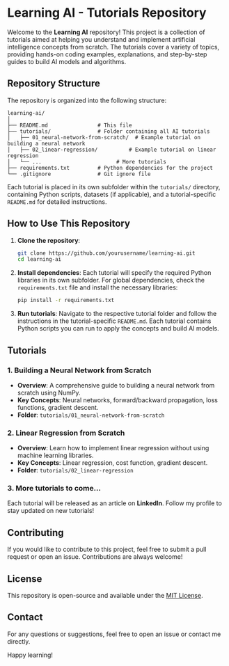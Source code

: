 
# Learning AI - Tutorials Repository

Welcome to the **Learning AI** repository! This project is a collection of tutorials aimed at helping you understand and implement artificial intelligence concepts from scratch. The tutorials cover a variety of topics, providing hands-on coding examples, explanations, and step-by-step guides to build AI models and algorithms.

## Repository Structure

The repository is organized into the following structure:

```
learning-ai/
│
├── README.md                # This file
├── tutorials/               # Folder containing all AI tutorials
│   ├── 01_neural-network-from-scratch/  # Example tutorial on building a neural network
│   ├── 02_linear-regression/          # Example tutorial on linear regression
│   └── ...                        # More tutorials
├── requirements.txt         # Python dependencies for the project
└── .gitignore               # Git ignore file
```

Each tutorial is placed in its own subfolder within the `tutorials/` directory, containing Python scripts, datasets (if applicable), and a tutorial-specific `README.md` for detailed instructions.

## How to Use This Repository

1. **Clone the repository**:
   ```bash
   git clone https://github.com/yourusername/learning-ai.git
   cd learning-ai
   ```

2. **Install dependencies**: Each tutorial will specify the required Python libraries in its own subfolder. For global dependencies, check the `requirements.txt` file and install the necessary libraries:
   ```bash
   pip install -r requirements.txt
   ```

3. **Run tutorials**: Navigate to the respective tutorial folder and follow the instructions in the tutorial-specific `README.md`. Each tutorial contains Python scripts you can run to apply the concepts and build AI models.

## Tutorials

### 1. **Building a Neural Network from Scratch**
   - **Overview**: A comprehensive guide to building a neural network from scratch using NumPy.
   - **Key Concepts**: Neural networks, forward/backward propagation, loss functions, gradient descent.
   - **Folder**: `tutorials/01_neural-network-from-scratch`

### 2. **Linear Regression from Scratch**
   - **Overview**: Learn how to implement linear regression without using machine learning libraries.
   - **Key Concepts**: Linear regression, cost function, gradient descent.
   - **Folder**: `tutorials/02_linear-regression`

### 3. **More tutorials to come...**

Each tutorial will be released as an article on **LinkedIn**. Follow my profile to stay updated on new tutorials!

## Contributing

If you would like to contribute to this project, feel free to submit a pull request or open an issue. Contributions are always welcome!

## License

This repository is open-source and available under the [MIT License](LICENSE).

## Contact

For any questions or suggestions, feel free to open an issue or contact me directly.

Happy learning!
